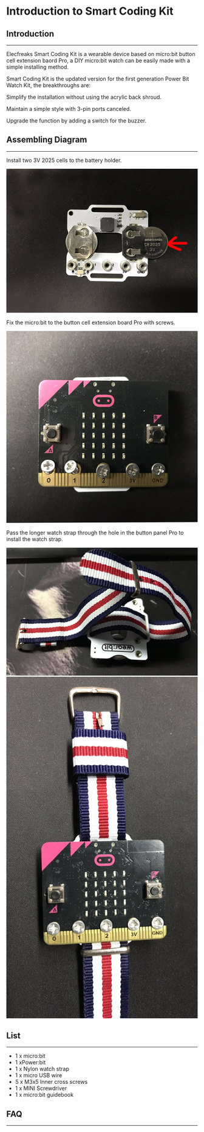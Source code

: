 # Introduction to Smart Coding Kit

## Introduction
---
Elecfreaks Smart Coding Kit is a wearable device based on micro:bit button cell extension baord Pro, a DIY micro:bit watch can be easily made with a simple installing method. 

Smart Coding Kit is the updated version for the first generation Power Bit Watch Kit, the breakthroughs are: 

Simplify the installation without using the acrylic back shroud.

Maintain a simple style with 3-pin ports canceled. 

Upgrade the function by adding a switch for the buzzer.

## Assembling Diagram
---
 Install two 3V 2025 cells to the battery holder.

![](./images/smart_coding_kit_01.png)

Fix the micro:bit to the button cell extension board Pro with screws.

![](./images/smart_coding_kit_02.png)

 Pass the longer watch strap through the hole in the button panel Pro to install the watch strap.

![](./images/smart_coding_kit_03.png)
![](./images/smart_coding_kit_04.png)



## List
---
- 1 x micro:bit
- 1 xPower:bit
- 1 x Nylon watch strap
- 1 x micro USB wire 
- 5 x M3x5 Inner cross screws 
- 1 x MINI Screwdriver 
- 1 x micro:bit guidebook 


## FAQ
---
